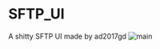 # **SFTP_UI**
A shitty SFTP UI made by ad2017gd
![main](https://xandrei-is.fun/screenies/fucker_jo.png "main")
